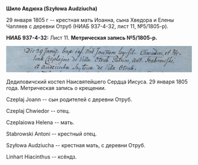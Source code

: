 **Шило Авдюха (Szyłowa Audziucha)**

29 января 1805 г -- крестная мать Иоанна, сына Хведора и Елены Чапляев с
деревни Отруб (НИАБ 937-4-32, лист 11, №5/1805-р).

**НИАБ 937-4-32:** Лист 11. **Метрическая запись №5/1805-р.**

![](./media/41f39dea6791f52f6ac61889d3a0bc8337ab695c.png)

Дедиловичский костел Наисвятейшего Сердца Иисуса. 29 января 1805 года.
Метрическая запись о крещении.

Czeplaj Joann -- сын родителей с деревни Отруб.

Czeplaj Chwiedor -- отец.

Czeplaiowa Helena -- мать.

Stabrowski Antoni -- крестный отец.

Szyłowa Audziucha -- крестная мать, с деревни Отруб.

Linhart Hiacinthus -- ксёндз.
